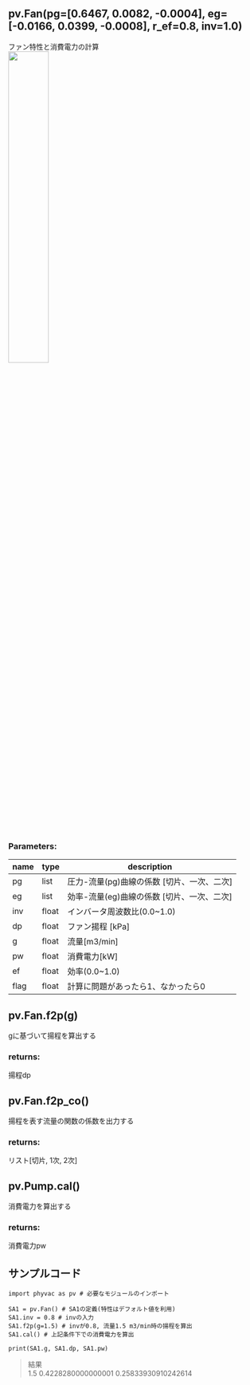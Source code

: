 ## pv.Fan(pg=[0.6467, 0.0082, -0.0004], eg=[-0.0166, 0.0399, -0.0008], r_ef=0.8, inv=1.0)
ファン特性と消費電力の計算  
<img src="https://user-images.githubusercontent.com/27459538/112824603-b2f09380-90c5-11eb-8e10-45acdd9ef187.png" width=40%>
  
### Parameters:
|  name  |  type  | description |
| ---- | ---- | ---- |
|pg|list|圧力-流量(pg)曲線の係数 [切片、一次、二次]|
|eg|list|効率-流量(eg)曲線の係数 [切片、一次、二次]|
|inv|float|インバータ周波数比(0.0~1.0)|
|dp|float|ファン揚程 [kPa]|
|g|float|流量[m3/min]|
|pw|float|消費電力[kW]|
|ef|float|効率(0.0~1.0)|
|flag|float|計算に問題があったら1、なかったら0
  
## pv.Fan.f2p(g)
gに基づいて揚程を算出する
  
### returns:
揚程dp
  
## pv.Fan.f2p_co()
揚程を表す流量の関数の係数を出力する
  
### returns:
リスト[切片, 1次, 2次]
  
## pv.Pump.cal()
消費電力を算出する
  
### returns:
消費電力pw
  
  
## サンプルコード  
```
import phyvac as pv # 必要なモジュールのインポート

SA1 = pv.Fan() # SA1の定義(特性はデフォルト値を利用)
SA1.inv = 0.8 # invの入力
SA1.f2p(g=1.5) # invが0.8, 流量1.5 m3/min時の揚程を算出
SA1.cal() # 上記条件下での消費電力を算出

print(SA1.g, SA1.dp, SA1.pw)
```
> 結果  
> 1.5 0.4228280000000001 0.25833930910242614
  
